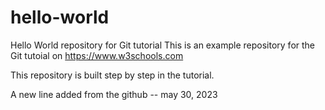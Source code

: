 # hello-world
Hello World repository for Git tutorial
This is an example repository for the Git tutoial on https://www.w3schools.com

This repository is built step by step in the tutorial.

A new line added from the github -- may 30, 2023
